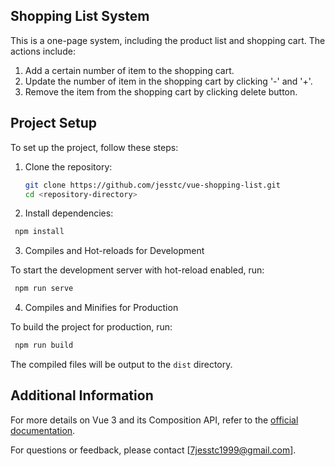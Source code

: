 ## Shopping List System
This is a one-page system, including the product list and shopping cart. The actions include: 
1. Add a certain number of item to the shopping cart.
2. Update the number of item in the shopping cart by clicking '-' and '+'.
3. Remove the item from the shopping cart by clicking delete button.



## Project Setup

To set up the project, follow these steps:

1. Clone the repository:

   ```bash
   git clone https://github.com/jesstc/vue-shopping-list.git
   cd <repository-directory>
   ```


2. Install dependencies:

  ```bash
   npm install
   ```


3. Compiles and Hot-reloads for Development

To start the development server with hot-reload enabled, run:
  ```bash
   npm run serve
   ```

4. Compiles and Minifies for Production

To build the project for production, run:
  ```bash
   npm run build
   ```
The compiled files will be output to the `dist` directory.



## Additional Information
For more details on Vue 3 and its Composition API, refer to the [official documentation](https://v3.vuejs.org/).

For questions or feedback, please contact [7jesstc1999@gmail.com].


